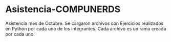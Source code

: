 # Asistencia-COMPUNERDS
Asistencia mes de Octubre. 
Se cargaron archivos con Ejercicios realizados en Python por cada uno de los integrantes. 
Cada archivo es un rama creada por cada uno.
